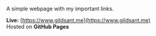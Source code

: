 A simple webpage with my important links.  

**Live:** [https://www.gildsant.me](https://www.gildsant.me)  
Hosted on **GitHub Pages**